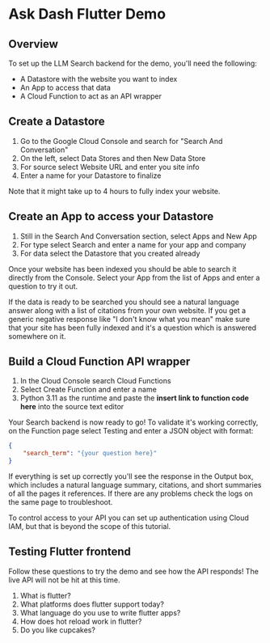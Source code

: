 # Ask Dash Flutter Demo

## Overview

To set up the LLM Search backend for the demo, you'll need the following:

- A Datastore with the website you want to index
- An App to access that data
- A Cloud Function to act as an API wrapper

## Create a Datastore

1. Go to the Google Cloud Console and search for "Search And Conversation"
2. On the left, select Data Stores and then New Data Store
3. For source select Website URL and enter you site info
4. Enter a name for your Datastore to finalize

Note that it might take up to 4 hours to fully index your website.

## Create an App to access your Datastore

1. Still in the Search And Conversation section, select Apps and New App
2. For type select Search and enter a name for your app and company
3. For data select the Datastore that you created already

Once your website has been indexed you should be able to search it directly from the Console. Select your App from the list of Apps and enter a question to try it out.

If the data is ready to be searched you should see a natural language answer along with a list of citations from your own website. If you get a generic negative response like "I don't know what you mean" make sure that your site has been fully indexed and it's a question which is answered somewhere on it.

## Build a Cloud Function API wrapper

1. In the Cloud Console search Cloud Functions
2. Select Create Function and enter a name
3. Python 3.11 as the runtime and paste the **insert link to function code here** into the source text editor

Your Search backend is now ready to go! To validate it's working correctly, on the Function page select Testing and enter a JSON object with format:

```JSON
{
	"search_term": "{your question here}"
}
```

If everything is set up correctly you'll see the response in the Output box, which includes a natural language summary, citations, and short summaries of all the pages it references. If there are any problems check the logs on the same page to troubleshoot.

To control access to your API you can set up authentication using Cloud IAM, but that is beyond the scope of this tutorial.

## Testing Flutter frontend

Follow these questions to try the demo and see how the API responds! The live API will not be hit at this time.

1. What is flutter?
2. What platforms does flutter support today?
3. What language do you use to write flutter apps?
4. How does hot reload work in flutter?
5. Do you like cupcakes?
